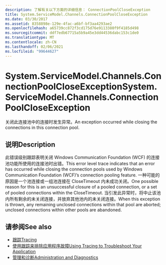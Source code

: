 ```yaml
---
description: 了解有关以下方面的详细信息： ConnectionPoolCloseException
title: System.ServiceModel.Channels.ConnectionPoolCloseException
ms.date: 03/30/2017
ms.assetid: 8358898e-129e-4fac-a6bf-bf3aa4293ae2
ms.openlocfilehash: a65739cc872f3cd175d76e9113380f9f4185d498
ms.sourcegitcommit: ddf7edb67715a5b9a45e3dd44536dabc153c1de0
ms.translationtype: MT
ms.contentlocale: zh-CN
ms.lasthandoff: 02/06/2021
ms.locfileid: "99644627"
---
```

# <a name="systemservicemodelchannelsconnectionpoolcloseexception"></a><span data-ttu-id="53078-103">System.ServiceModel.Channels.ConnectionPoolCloseException</span><span class="sxs-lookup"><span data-stu-id="53078-103">System.ServiceModel.Channels.ConnectionPoolCloseException</span></span>

<span data-ttu-id="53078-104">关闭此连接池中的连接时发生异常。</span><span class="sxs-lookup"><span data-stu-id="53078-104">An exception occurred while closing the connections in this connection pool.</span></span>  
  
## <a name="description"></a><span data-ttu-id="53078-105">说明</span><span class="sxs-lookup"><span data-stu-id="53078-105">Description</span></span>  

 <span data-ttu-id="53078-106">此错误级别跟踪表明关闭 Windows Communication Foundation (WCF) 的连接池功能所使用的连接池时出错。</span><span class="sxs-lookup"><span data-stu-id="53078-106">This error level trace indicates that an error has occurred while closing the connection pools used by Windows Communication Foundation (WCF)’s connection pooling feature.</span></span> <span data-ttu-id="53078-107">一种可能的原因是一个池连接或一组池连接在 CloseTimeout 内未成功关闭。</span><span class="sxs-lookup"><span data-stu-id="53078-107">One possible reason for this is an unsuccessful closure of a pooled connection, or a set of pooled connections within the CloseTimeout.</span></span> <span data-ttu-id="53078-108">当引发此异常时，将中止该池内所有剩余的未关闭连接，并放弃其他池内的未关闭连接。</span><span class="sxs-lookup"><span data-stu-id="53078-108">When this exception is thrown, any remaining unclosed connections within that pool are aborted; unclosed connections within other pools are abandoned.</span></span>  
  
## <a name="see-also"></a><span data-ttu-id="53078-109">请参阅</span><span class="sxs-lookup"><span data-stu-id="53078-109">See also</span></span>

- [<span data-ttu-id="53078-110">跟踪</span><span class="sxs-lookup"><span data-stu-id="53078-110">Tracing</span></span>](index.md)
- [<span data-ttu-id="53078-111">使用跟踪来排除应用程序故障</span><span class="sxs-lookup"><span data-stu-id="53078-111">Using Tracing to Troubleshoot Your Application</span></span>](using-tracing-to-troubleshoot-your-application.md)
- [<span data-ttu-id="53078-112">管理和诊断</span><span class="sxs-lookup"><span data-stu-id="53078-112">Administration and Diagnostics</span></span>](../index.md)

